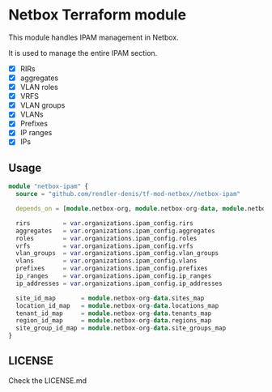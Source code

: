 # Netbox Terraform module

This module handles IPAM management in Netbox.

It is used to manage the entire IPAM section.

- [x] RIRs
- [x] aggregates
- [x] VLAN roles
- [x] VRFS
- [x] VLAN groups
- [x] VLANs
- [x] Prefixes
- [x] IP ranges
- [x] IPs

## Usage

```terraform
module "netbox-ipam" {
  source = "github.com/rendler-denis/tf-mod-netbox//netbox-ipam"

  depends_on = [module.netbox-org, module.netbox-org-data, module.netbox-devices]

  rirs         = var.organizations.ipam_config.rirs
  aggregates   = var.organizations.ipam_config.aggregates
  roles        = var.organizations.ipam_config.roles
  vrfs         = var.organizations.ipam_config.vrfs
  vlan_groups  = var.organizations.ipam_config.vlan_groups
  vlans        = var.organizations.ipam_config.vlans
  prefixes     = var.organizations.ipam_config.prefixes
  ip_ranges    = var.organizations.ipam_config.ip_ranges
  ip_addresses = var.organizations.ipam_config.ip_addresses

  site_id_map       = module.netbox-org-data.sites_map
  location_id_map   = module.netbox-org-data.locations_map
  tenant_id_map     = module.netbox-org-data.tenants_map
  region_id_map     = module.netbox-org-data.regions_map
  site_group_id_map = module.netbox-org-data.site_groups_map
}
```

## LICENSE

Check the LICENSE.md
